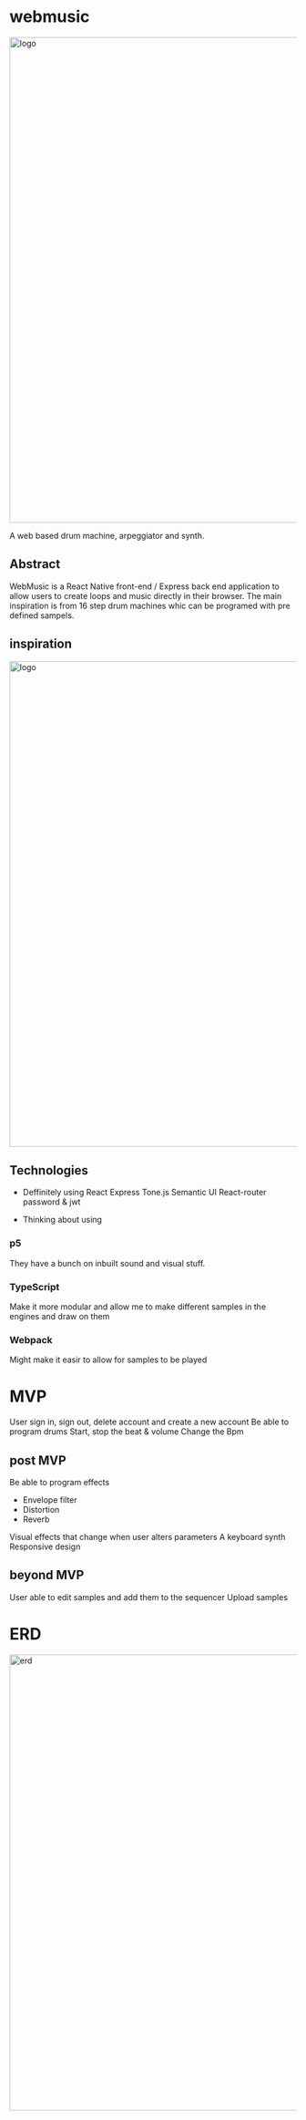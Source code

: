 # webmusic
<img width="852" alt="logo" src="https://user-images.githubusercontent.com/29616227/58763417-60c1a400-8528-11e9-97dd-e22f3b6ddded.png">


A web based drum machine, arpeggiator and synth.

## Abstract
WebMusic is a React Native front-end / Express back end application to allow users to create loops and music directly in their browser.
The main inspiration is from 16 step drum machines whic can be programed with pre defined sampels.


## inspiration
<img width="852" alt="logo" src="https://user-images.githubusercontent.com/29616227/58763419-7040ed00-8528-11e9-835f-1c7557ec5f88.png">

## Technologies

- Deffinitely using 
React
Express 
Tone.js 
Semantic UI
React-router 
password & jwt

- Thinking about using 
### p5
They have a bunch on inbuilt sound and visual stuff. 

### TypeScript
Make it more modular and allow me to make different samples in the engines and draw on them

### Webpack
Might make it easir to allow for samples to be played


# MVP

User sign in, sign out, delete account and create a new account 
Be able to program drums
Start, stop the beat & volume 
Change the Bpm


## post MVP
Be able to program effects 
 - Envelope filter 
 - Distortion
 - Reverb

Visual effects that change when user alters parameters 
A keyboard synth
Responsive design

## beyond MVP
User able to edit samples and add them to the sequencer
Upload samples

# ERD

<img width="800" alt="erd" src="https://user-images.githubusercontent.com/29616227/58763800-b482bc00-852d-11e9-8532-283327f474e5.png">




